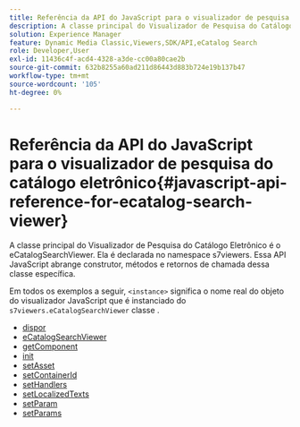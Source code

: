 ```yaml
---
title: Referência da API do JavaScript para o visualizador de pesquisa do catálogo eletrônico
description: A classe principal do Visualizador de Pesquisa do Catálogo Eletrônico é o eCatalogSearchViewer. Ela é declarada no namespace s7viewers. Essa API JavaScript abrange construtor, métodos e retornos de chamada dessa classe específica.
solution: Experience Manager
feature: Dynamic Media Classic,Viewers,SDK/API,eCatalog Search
role: Developer,User
exl-id: 11436c4f-acd4-4328-a3de-cc00a80cae2b
source-git-commit: 632b8255a60ad211d86443d883b724e19b137b47
workflow-type: tm+mt
source-wordcount: '105'
ht-degree: 0%

---
```


# Referência da API do JavaScript para o visualizador de pesquisa do catálogo eletrônico{#javascript-api-reference-for-ecatalog-search-viewer}

A classe principal do Visualizador de Pesquisa do Catálogo Eletrônico é o eCatalogSearchViewer. Ela é declarada no namespace s7viewers. Essa API JavaScript abrange construtor, métodos e retornos de chamada dessa classe específica.

Em todos os exemplos a seguir, `<instance>` significa o nome real do objeto do visualizador JavaScript que é instanciado do `s7viewers.eCatalogSearchViewer` classe .

* [dispor](r-html5-ecatsearch-javascriptapiref-dispose.md)
* [eCatalogSearchViewer](r-html5-ecatsearch-javascriptapiref-ecatalogsearchviewer.md)
* [getComponent](r-html5-ecatsearch-javascriptapiref-getcomponent.md)
* [init](r-html5-ecatsearch-javascriptapiref-init.md)
* [setAsset](r-html5-ecatsearch-javascriptapiref-setasset.md)
* [setContainerId](r-html5-ecatsearch-javascriptapiref-setcontainerid.md)
* [setHandlers](r-html5-ecatsearch-javascriptapiref-sethandlers.md)
* [setLocalizedTexts](r-html5-ecatsearch-javascriptapiref-setlocalizedtexts.md)
* [setParam](r-html5-ecatsearch-javascriptapiref-setparam.md)
* [setParams](r-html5-ecatsearch-javascriptapiref-setparams.md)
